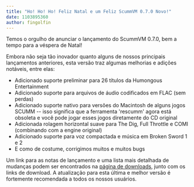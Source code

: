 ```yaml
---
title: "Ho! Ho! Ho! Feliz Natal e um Feliz ScummVM 0.7.0 Novo!"
date: 1103895360
author: fingolfin
---
```


Temos o orgulho de anunciar o lançamento do ScummVM 0.7.0, bem a tempo para a véspera de Natal!

Embora não seja tão inovador quanto alguns de nossos principais lançamentos anteriores, esta versão traz algumas melhorias e adições notáveis, entre elas:

*   Adicionado suporte preliminar para 26 títulos da Humongous Entertainment
*   Adicionado suporte para arquivos de áudio codificados em FLAC (sem perdas)
*   Adicionado suporte nativo para versões do Macintosh de alguns jogos SCUMM -- isso significa que a ferramenta 'rescumm' agora está obsoleta e você pode jogar esses jogos diretamente do CD original
*   Adicionada rolagem horizontal suave para The Dig, Full Throttle e COMI (combinando com a engine original)
*   Adicionado suporte para voz compactada e música em Broken Sword 1 e 2
*   E como de costume, corrigimos muitos e muitos bugs

Um link para as notas de lançamento e uma lista mais detalhada de mudanças podem ser encontrados na [página de downloads](/downloads/), junto com os links de download. A atualização para esta última e melhor versão é fortemente recomendada a todos os nossos usuários.
